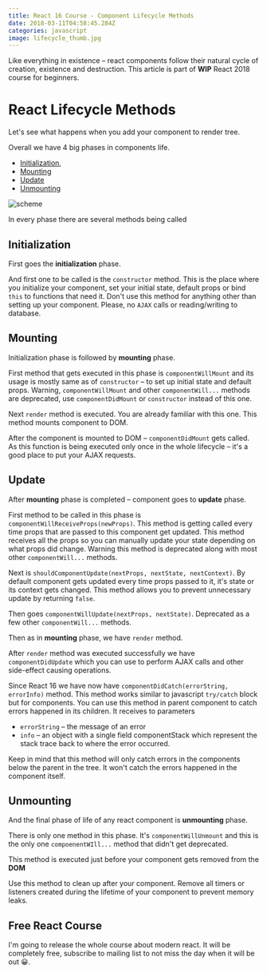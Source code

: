 ```yaml
---
title: React 16 Course - Component Lifecycle Methods
date: 2018-03-11T04:58:45.284Z
categories: javascript
image: lifecycle_thumb.jpg
---
```


Like everything in existence – react components follow their natural cycle of creation, existence and destruction. This article is part of __WIP__ React 2018 course for beginners.

# React Lifecycle Methods

Let's see what happens when you add your component to render tree.

Overall we have 4 big phases in components life.

* [Initialization](#initialization),
* [Mounting](#mounting)
* [Update](#update)
* [Unmounting](#unmounting)

![scheme](/lifecycle.png)

In every phase there are several methods being called

## <a name="initialization"></a>Initialization

First goes the __initialization__ phase.

And first one to be called is the `constructor` method. This is the place where you initialize your component, set your initial state, default props or bind `this` to functions that need it.
Don't use this method for anything other than setting up your component. Please, no `AJAX` calls or reading/writing to database.

## <a name="mounting"></a>Mounting

Initialization phase is followed by __mounting__ phase.

First method that gets executed in this phase is `componentWillMount` and its usage is mostly same as of `constructor` – to set up initial state and default props. Warning, `componentWillMount` and other `componentWill...` methods are deprecated, use `componentDidMount` or `constructor` instead of this one.

Next `render` method is executed. You are already familiar with this one. This method mounts component to DOM.

After the component is mounted to DOM – `componentDidMount` gets called. As this function is being executed only once in the whole lifecycle – it's a good place to put your AJAX requests.

## <a name="update"></a>Update

After __mounting__ phase is completed – component goes to __update__ phase.

First method to be called in this phase is `componentWillReceiveProps(newProps)`. This method is getting called every time props that are passed to this component get updated.
This method receives all the props so you can manually update your state depending on what props did change.
Warning this method is deprecated along with most other `componentWill...` methods.

Next is `shouldComponentUpdate(nextProps, nextState, nextContext)`. By default component gets updated every time props passed to it, it's state or its context gets changed. This method allows you to prevent unnecessary update by returning `false`.

Then goes `componentWillUpdate(nextProps, nextState)`. Deprecated as a few other `componentWill...` methods.

Then as in __mounting__ phase, we have `render` method. 

After `render` method was executed successfully we have `componentDidUpdate` which you can use to perform AJAX calls and other side-effect causing operations.

Since React 16 we have now have `componentDidCatch(errorString, errorInfo)` method. This method works similar to javascript `try/catch` block but for components. You can use this method in parent component to catch errors happened in its children. It receives to parameters

* `errorString` – the message of an error
* `info` – an object with a single field componentStack which represent the stack trace back to where the error occurred.

Keep in mind that this method will only catch errors in the components below the parent in the tree. It won't catch the errors happened in the component itself.

## <a name="unmounting"></a>Unmounting

And the final phase of life of any react component is __unmounting__ phase.

There is only one method in this phase. It's `componentWillUnmount` and this is the only one `compoenentWIll...` method that didn't get deprecated.

This method is executed just before your component gets removed from the __DOM__

Use this method to clean up after your component. Remove all timers or listeners created during the lifetime of your component to prevent memory leaks.

## Free React Course

I'm going to release the whole course about modern react. It will be completely free, subscribe to mailing list to not miss the day when it will be out 😀.

<sign-up-form></sign-up-form>
